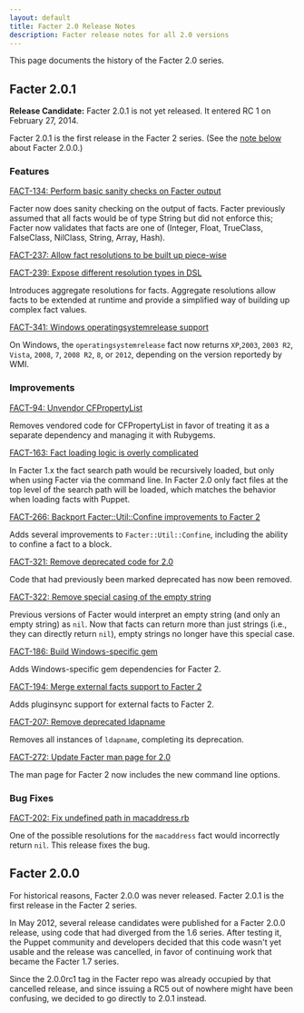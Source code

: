 ```yaml
---
layout: default
title: Facter 2.0 Release Notes
description: Facter release notes for all 2.0 versions
---
```


This page documents the history of the Facter 2.0 series.

Facter 2.0.1
-----

**Release Candidate:** Facter 2.0.1 is not yet released. It entered RC 1 on February 27, 2014.

Facter 2.0.1 is the first release in the Facter 2 series. (See the [note below](#facter-200) about Facter 2.0.0.)

### Features

[FACT-134: Perform basic sanity checks on Facter output](https://tickets.puppetlabs.com/browse/FACT-134)

Facter now does sanity checking on the output of facts. Facter previously assumed that all facts would be of type String but did not enforce this; Facter now validates that facts are one of (Integer, Float, TrueClass, FalseClass, NilClass, String, Array, Hash).

[FACT-237: Allow fact resolutions to be built up piece-wise](https://tickets.puppetlabs.com/browse/FACT-237)

[FACT-239: Expose different resolution types in DSL](https://tickets.puppetlabs.com/browse/FACT-239)

Introduces aggregate resolutions for facts. Aggregate resolutions allow facts
to be extended at runtime and provide a simplified way of building up complex
fact values.

[FACT-341: Windows operatingsystemrelease support](https://tickets.puppetlabs.com/browse/FACT-341)

On Windows, the `operatingsystemrelease` fact now returns `XP`,`2003`, `2003 R2`, `Vista`, `2008`, `7`, `2008 R2`, `8`, or `2012`, depending on the version reportedy by WMI.

### Improvements


[FACT-94: Unvendor CFPropertyList](https://tickets.puppetlabs.com/browse/FACT-94)

Removes vendored code for CFPropertyList in favor of treating it as a separate dependency and managing it with Rubygems.

[FACT-163: Fact loading logic is overly complicated](https://tickets.puppetlabs.com/browse/FACT-163)

In Facter 1.x the fact search path would be recursively loaded, but only when using Facter via the command line. In Facter 2.0 only fact files at the top level of the search path will be loaded, which matches the behavior when loading facts with Puppet.

[FACT-266: Backport Facter::Util::Confine improvements to Facter 2](https://tickets.puppetlabs.com/browse/FACT-266)

Adds several improvements to `Facter::Util::Confine`, including the ability to confine a fact to a block.

[FACT-321: Remove deprecated code for 2.0](https://tickets.puppetlabs.com/browse/FACT-321)

Code that had previously been marked deprecated has now been removed.

[FACT-322: Remove special casing of the empty string](https://tickets.puppetlabs.com/browse/FACT-322)

Previous versions of Facter would interpret an empty string (and only an empty string) as `nil`. Now that facts can return more than just strings (i.e., they can directly return `nil`), empty strings no longer have this special case.

[FACT-186: Build Windows-specific gem](https://tickets.puppetlabs.com/browse/FACT-186)

Adds Windows-specific gem dependencies for Facter 2.

[FACT-194: Merge external facts support to Facter 2](https://tickets.puppetlabs.com/browse/FACT-194)

Adds pluginsync support for external facts to Facter 2.

[FACT-207: Remove deprecated ldapname](https://tickets.puppetlabs.com/browse/FACT-207)

Removes all instances of `ldapname`, completing its deprecation.

[FACT-272: Update Facter man page for 2.0](https://tickets.puppetlabs.com/browse/FACT-272)

The man page for Facter 2 now includes the new command line options.

<!-- [FACT-339: Pull in backwards incompatible fact changes for Facter 2](https://tickets.puppetlabs.com/browse/FACT-339) According to the comment on Jira, this ticket == FACT-341 -->


### Bug Fixes

[FACT-202: Fix undefined path in macaddress.rb](https://tickets.puppetlabs.com/browse/FACT-202)

One of the possible resolutions for the `macaddress` fact would incorrectly return `nil`. This release fixes the bug.


Facter 2.0.0
-----

For historical reasons, Facter 2.0.0 was never released. Facter 2.0.1 is the first release in the Facter 2 series.

In May 2012, several release candidates were published for a Facter 2.0.0 release, using code that had diverged from the 1.6 series. After testing it, the Puppet community and developers decided that this code wasn't yet usable and the release was cancelled, in favor of continuing work that became the Facter 1.7 series.

Since the 2.0.0rc1 tag in the Facter repo was already occupied by that cancelled release, and since issuing a RC5 out of nowhere might have been confusing, we decided to go directly to 2.0.1 instead.
